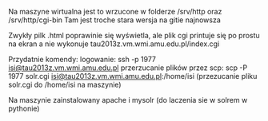 Na maszyne wirtualna jest to wrzucone w folderze /srv/http oraz /srv/http/cgi-bin
Tam jest troche stara wersja na gitie najnowsza

Zwykły pilk .html poprawinie się wyświetla, ale plik cgi printuje się po prostu na ekran a nie wykonuje
tau2013z.vm.wmi.amu.edu.pl/index.cgi

Przydatnie komendy:
logowanie: ssh -p 1977 isi@tau2013z.vm.wmi.amu.edu.pl
przerzucanie plików przez scp:
scp -P 1977 solr.cgi isi@tau2013z.vm.wmi.amu.edu.pl:/home/isi (przezucanie pliku solr.cgi do /home/isi na maszynie)

Na maszynie zainstalowany apache i mysolr (do laczenia sie w solrem w pythonie)
